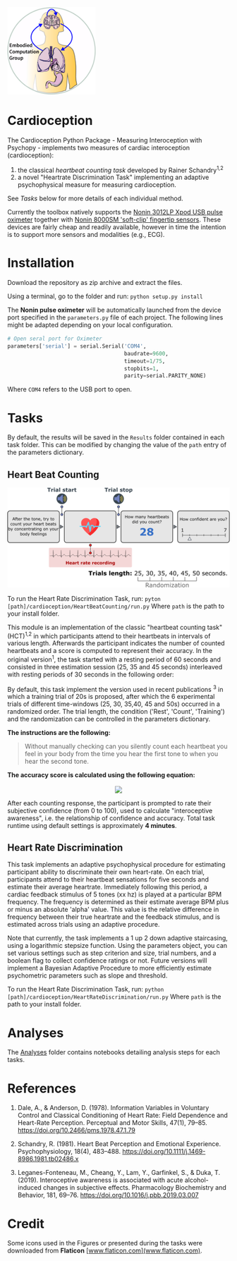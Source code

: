 <img src= "images/LabLogo.jpg" width="200">

# Cardioception

The Cardioception Python Package - Measuring Interoception with Psychopy - implements two measures of cardiac interoception (cardioception):
1. the classical *heartbeat counting task* developed by Rainer Schandry<sup>1,2</sup>
2. a novel "Heartrate Discrimination Task" implementing an adaptive psychophysical measure for measuring cardioception.

See *Tasks* below for more details of each individual method.

Currently the toolbox natively supports the [Nonin 3012LP Xpod USB pulse oximeter](https://www.nonin.com/products/xpod/) together with [Nonin 8000SM 'soft-clip' fingertip sensors](https://www.nonin.com/products/8000s/). These devices are fairly cheap and readily available, however in time the intention is to support more sensors and modalities (e.g., ECG).  

# Installation

Download the repository as zip archive and extract the files.

Using a terminal, go to the folder and run:
`python setup.py install`

The **Nonin pulse oximeter** will be automatically launched from the device port specified in the `parameters.py` file of each project. The following lines might be adapted depending on your local configuration.

```python
# Open seral port for Oximeter
parameters['serial'] = serial.Serial('COM4',
                                     baudrate=9600,
                                     timeout=1/75,
                                     stopbits=1,
                                     parity=serial.PARITY_NONE)
```
Where `COM4` refers to the USB port to open.

# Tasks

By default, the results will be saved in the `Results` folder contained in each task folder. This can be modified by changing the value of the `path` entry of the parameters dictionary.

## Heart Beat Counting

<img src= "images/HeartBeatCounting.png">

To run the Heart Rate Discrimination Task, run:
`pyton [path]/cardioception/HeartBeatCounting/run.py`
Where `path` is the path to your install folder.

This module is an implementation of the classic "heartbeat counting task" (HCT)<sup>1,2</sup> in which participants attend to their heartbeats in intervals of various length. Afterwards the participant indicates the number of counted heartbeats and a score is computed to represent their accuracy. In the original version<sup>1</sup>, the task started with a resting period of 60 seconds and consisted in three estimation session (25, 35 and 45 seconds) interleaved with resting periods of 30 seconds in the following order:

By default, this task implement the version used in recent publications <sup>3</sup> in which a training trial of 20s is proposed, after which the 6 experimental trials of different time-windows (25, 30, 35,40, 45 and 50s) occurred in a randomized order. The trial length, the condition ('Rest', 'Count', 'Training') and the randomization can be controlled in the parameters dictionary.

**The instructions are the following:**

>Without manually checking can you silently count each heartbeat you feel in your body from the time you hear the first tone to when you hear the second tone.

**The accuracy score is calculated using the following equation:**

<div class="MathJax_Display" style="text-align: center;">
<img src="http://latex.codecogs.com/gif.latex?Score=\frac{\left | N_{real} - N_{counted} \right |}{\frac{N_{real} + N_{reported}}{2}}" align="center"/>
</div>

After each counting response, the participant is prompted to rate their subjective confidence (from 0 to 100), used to calculate "interoceptive awareness", i.e. the relationship of confidence and accuracy. Total task runtime using default settings is approximately **4 minutes**.

## Heart Rate Discrimination

This task implements an adaptive psychophysical procedure for estimating participant ability to discriminate their own heart-rate. On each trial, participants attend to their heartbeat sensations for five seconds and estimate their average heartrate. Immediately following this period, a cardiac feedback stimulus of 5 tones (xx hz) is played at a particular BPM frequency. The frequency is determined as their estimate average BPM plus or minus an absolute 'alpha' value. This value is the relative difference in frequency between their true heartrate and the feedback stimulus, and is estimated across trials using an adaptive procedure.

Note that currently, the task implements a 1 up 2 down adaptive staircasing, using a logarithmic stepsize function. Using the parameters object, you can set various settings such as step criterion and size, trial numbers, and a boolean flag to collect confidence ratings or not. Future versions will implement a Bayesian Adaptive Procedure to more efficiently estimate psychometric parameters such as slope and threshold.

To run the Heart Rate Discrimination Task, run:
`python [path]/cardioception/HeartRateDiscrimination/run.py`
Where `path` is the path to your install folder.

# Analyses
The [Analyses](../cardioception/Analyses/Analyses.ipynd) folder contains notebooks detailing analysis steps for each tasks.

# References

1. Dale, A., & Anderson, D. (1978). Information Variables in Voluntary Control and Classical Conditioning of Heart Rate: Field Dependence and Heart-Rate Perception. Perceptual and Motor Skills, 47(1), 79–85. https://doi.org/10.2466/pms.1978.47.1.79

2. Schandry, R. (1981). Heart Beat Perception and Emotional Experience. Psychophysiology, 18(4), 483–488. https://doi.org/10.1111/j.1469-8986.1981.tb02486.x

3. Leganes-Fonteneau, M., Cheang, Y., Lam, Y., Garfinkel, S., & Duka, T. (2019). Interoceptive awareness is associated with acute alcohol-induced changes in subjective effects. Pharmacology Biochemistry and Behavior, 181, 69–76. https://doi.org/10.1016/j.pbb.2019.03.007

# Credit
Some icons used in the Figures or presented during the tasks were downloaded from **Flaticon** [www.flaticon.com](www.flaticon.com).
